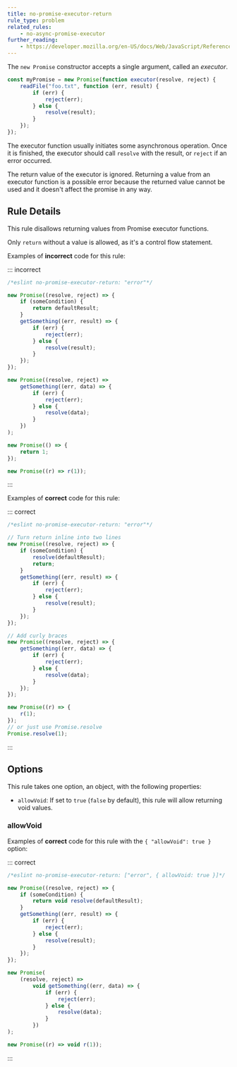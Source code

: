 ```yaml
---
title: no-promise-executor-return
rule_type: problem
related_rules:
    - no-async-promise-executor
further_reading:
    - https://developer.mozilla.org/en-US/docs/Web/JavaScript/Reference/Global_Objects/Promise
---
```


The `new Promise` constructor accepts a single argument, called an _executor_.

```js
const myPromise = new Promise(function executor(resolve, reject) {
    readFile("foo.txt", function (err, result) {
        if (err) {
            reject(err);
        } else {
            resolve(result);
        }
    });
});
```

The executor function usually initiates some asynchronous operation. Once it is finished, the executor should call `resolve` with the result, or `reject` if an error occurred.

The return value of the executor is ignored. Returning a value from an executor function is a possible error because the returned value cannot be used and it doesn't affect the promise in any way.

## Rule Details

This rule disallows returning values from Promise executor functions.

Only `return` without a value is allowed, as it's a control flow statement.

Examples of **incorrect** code for this rule:

::: incorrect

```js
/*eslint no-promise-executor-return: "error"*/

new Promise((resolve, reject) => {
    if (someCondition) {
        return defaultResult;
    }
    getSomething((err, result) => {
        if (err) {
            reject(err);
        } else {
            resolve(result);
        }
    });
});

new Promise((resolve, reject) =>
    getSomething((err, data) => {
        if (err) {
            reject(err);
        } else {
            resolve(data);
        }
    })
);

new Promise(() => {
    return 1;
});

new Promise((r) => r(1));
```

:::

Examples of **correct** code for this rule:

::: correct

```js
/*eslint no-promise-executor-return: "error"*/

// Turn return inline into two lines
new Promise((resolve, reject) => {
    if (someCondition) {
        resolve(defaultResult);
        return;
    }
    getSomething((err, result) => {
        if (err) {
            reject(err);
        } else {
            resolve(result);
        }
    });
});

// Add curly braces
new Promise((resolve, reject) => {
    getSomething((err, data) => {
        if (err) {
            reject(err);
        } else {
            resolve(data);
        }
    });
});

new Promise((r) => {
    r(1);
});
// or just use Promise.resolve
Promise.resolve(1);
```

:::

## Options

This rule takes one option, an object, with the following properties:

- `allowVoid`: If set to `true` (`false` by default), this rule will allow returning void values.

### allowVoid

Examples of **correct** code for this rule with the `{ "allowVoid": true }` option:

::: correct

```js
/*eslint no-promise-executor-return: ["error", { allowVoid: true }]*/

new Promise((resolve, reject) => {
    if (someCondition) {
        return void resolve(defaultResult);
    }
    getSomething((err, result) => {
        if (err) {
            reject(err);
        } else {
            resolve(result);
        }
    });
});

new Promise(
    (resolve, reject) =>
        void getSomething((err, data) => {
            if (err) {
                reject(err);
            } else {
                resolve(data);
            }
        })
);

new Promise((r) => void r(1));
```

:::
